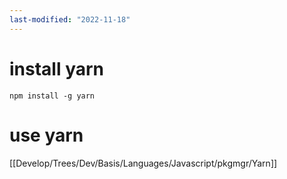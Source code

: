 ```yaml
---
last-modified: "2022-11-18"
---
```

# install yarn
```shell
npm install -g yarn
```

# use yarn
[[Develop/Trees/Dev/Basis/Languages/Javascript/pkgmgr/Yarn]]
